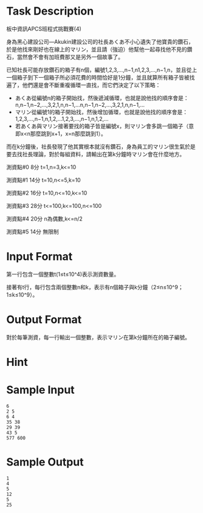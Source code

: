 # Task Description
板中資訊APCS班程式挑戰賽(4)

身為黑心建設公司—Akukin建設公司的社長あくあ不小心遺失了他寶貴的鑽石，於是他找來剛好也在線上的マリン，並且請（強迫）他幫他一起尋找他不見的鑽石，當然會不會有加班費那又是另外一個故事了。

已知社長可能存放鑽石的箱子有n個，編號1,2,3,…,n−1,n1,2,3,…,n−1,n，並且從上一個箱子到下一個箱子所必須花費的時間恰好是1分鐘，並且就算所有箱子皆被找遍了，他們還是會不斷重複循環一直找，而它們決定了以下策略：

* あくあ從編號n的箱子開始找，然後遞減循環，也就是說他找的順序會是：n,n−1,n−2,…,3,2,1,n,n−1,…n,n−1,n−2,…,3,2,1,n,n−1,…
* マリン從編號1的箱子開始找，然後增加循環，也就是說他找的順序會是：1,2,3,…,n−1,n,1,2,…1,2,3,…,n−1,n,1,2,…
* 若あくあ與マリン接著要找的箱子皆是編號x，則マリン會多跳一個箱子（意即x\<n那麼跳到x+1，x=n那麼跳到1）。

而在k分鐘後，社長發現了他其實根本就沒有鑽石，身為員工的マリン很生氣於是要去找社長理論，對於每組資料，請輸出在第k分鐘時マリン會在什麼地方。

測資點#0 8分 t=1,n=3,k\<=10

測資點#1 14分 t=10,n\<=5,k=10

測資點#2 16分 t=10,n\<=10,k\<=10

測資點#3 28分 t\<=100,k\<=100,n\<=100

測資點#4 20分 n為偶數,k\<=n/2

測資點#5 14分 無限制
# Input Format
第一行包含一個整數t(1≤t≤10^4)表示測資數量。

接著有t行，每行包含兩個整數n和k，表示有n個箱子與k分鐘（2≤n≤10^9；1≤k≤10^9）。
# Output Format
對於每筆測資，每一行輸出一個整數，表示マリン在第k分鐘所在的箱子編號。
# Hint

# Sample Input
```
6 
2 5
6 4
35 38
29 39
43 5
577 600
```
# Sample Output
```
1
4
5
12
5
25

```

